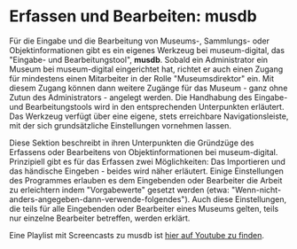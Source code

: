 Erfassen und Bearbeiten: musdb
==============================

Für die Eingabe und die Bearbeitung von Museums-, Sammlungs- oder
Objektinformationen gibt es ein eigenes Werkzeug bei museum-digital, das
\"Eingabe- und Bearbeitungstool\", **musdb**. Sobald ein Administrator
ein Museum bei museum-digital eingerichtet hat, richtet er auch einen
Zugang für mindestens einen Mitarbeiter in der Rolle \"Museumsdirektor\"
ein. Mit diesem Zugang können dann weitere Zugänge für das Museum - ganz
ohne Zutun des Administrators - angelegt werden. Die Handhabung des
Eingabe- und Bearbeitungstools wird in den entsprechenden Unterpunkten
erläutert. Das Werkzeug verfügt über eine eigene, stets erreichbare
Navigationsleiste, mit der sich grundsätzliche Einstellungen vornehmen
lassen.

Diese Sektion beschreibt in ihren Unterpunkten die Gründzüge des
Erfassens oder Bearbeitens von Objektinformationen bei museum-digital.
Prinzipiell gibt es für das Erfassen zwei Möglichkeiten: Das Importieren
und das händische Eingeben - beides wird näher erläutert. Einige
Einstellungen des Programmes erlauben es dem Eingebenden oder Bearbeiter
die Arbeit zu erleichtern indem \"Vorgabewerte\" gesetzt werden (etwa:
\"Wenn-nicht-anders-angegeben-dann-verwende-folgendes\"). Auch diese
Einstellungen, die teils für alle Eingebenden oder Bearbeiter eines
Museums gelten, teils nur einzelne Bearbeiter betreffen, werden erklärt.

Eine Playlist mit Screencasts zu musdb ist [hier auf Youtube zu
finden](https://www.youtube.com/playlist?list=PLFbmcALPcmvLtbv38OpjEkHFteP-qhmDY).

 
